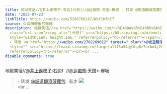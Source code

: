 ```yaml
---
title: 地狱笑话//@井上诶嘿子:右边[允悲]//@达痴熊:天国←欅坂 - 转发 @坂道翻滾菠蘿包:&ensp;有才 [图片]
date: '2023-07-23'
linkTitle: https://weibo.com/5286768287/Nbf1HfhI7
source: 久保田鲤鱼的微博
description: 地狱笑话//<a href="https://weibo.com/n/%E4%BA%95%E4%B8%8A%E8%AF%B6%E5%98%BF%E5%AD%90">@井上诶嘿子</a>:右边<span
  class="url-icon"><img alt="[允悲]" src="https://h5.sinaimg.cn/m/emoticon/icon/default/d_yunbei-a14a649db8.png"
  style="width:1em; height:1em;" referrerpolicy="no-referrer"></span>//<a href="https://weibo.com/n/%E8%BE%BE%E7%97%B4%E7%86%8A">@达痴熊</a>:天国←欅坂<br><blockquote>
  - 转发 <a href="https://weibo.com/2702269012" target="_blank">@坂道翻滾菠蘿包</a>: 有才 <img
  style="" src="https://tvax4.sinaimg.cn/large/a1115a54gy1hg6z7arbm4j20wr0i9ac8.jpg"
  referrerpolicy="no-referrer"><br><br ...
disable_comments: true
---
```

地狱笑话//<a href="https://weibo.com/n/%E4%BA%95%E4%B8%8A%E8%AF%B6%E5%98%BF%E5%AD%90">@井上诶嘿子</a>:右边<span class="url-icon"><img alt="[允悲]" src="https://h5.sinaimg.cn/m/emoticon/icon/default/d_yunbei-a14a649db8.png" style="width:1em; height:1em;" referrerpolicy="no-referrer"></span>//<a href="https://weibo.com/n/%E8%BE%BE%E7%97%B4%E7%86%8A">@达痴熊</a>:天国←欅坂<br><blockquote> - 转发 <a href="https://weibo.com/2702269012" target="_blank">@坂道翻滾菠蘿包</a>: 有才 <img style="" src="https://tvax4.sinaimg.cn/large/a1115a54gy1hg6z7arbm4j20wr0i9ac8.jpg" referrerpolicy="no-referrer"><br><br ...